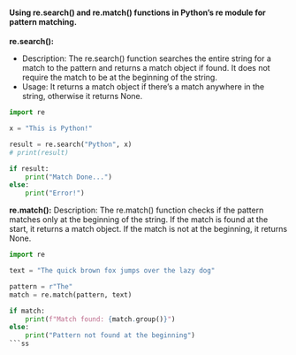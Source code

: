 #### Using re.search() and re.match() functions in Python’s re module for pattern matching.

<b>re.search():</b>
- Description: The re.search() function searches the entire string for a match to the pattern and returns a match object if found. It does not require the match to be at the beginning of the string.
- Usage: It returns a match object if there’s a match anywhere in the string, otherwise it returns None.

```python
import re

x = "This is Python!"

result = re.search("Python", x)
# print(result)

if result:
    print("Match Done...")
else:
    print("Error!")
```
<b>re.match():</b>
Description: The re.match() function checks if the pattern matches only at the beginning of the string. If the match is found at the start, it returns a match object. If the match is not at the beginning, it returns None.

```python
import re

text = "The quick brown fox jumps over the lazy dog"

pattern = r"The"
match = re.match(pattern, text)

if match:
    print(f"Match found: {match.group()}")
else:
    print("Pattern not found at the beginning")
```ss